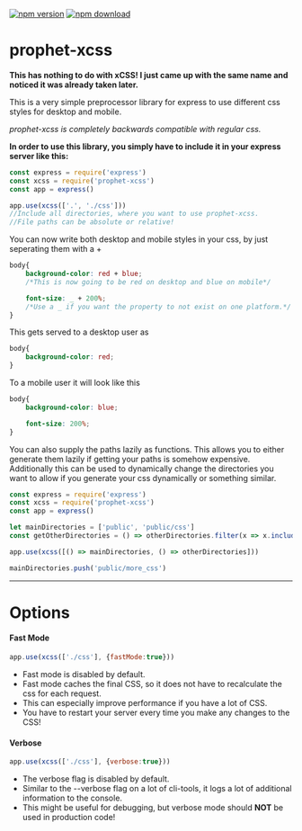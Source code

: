 [![npm version](http://img.shields.io/npm/v/prophet-xcss.svg)](https://npmjs.org/package/prophet-xcss)
[![npm download](https://img.shields.io/npm/dm/prophet-xcss.svg)](https://npmjs.org/package/prophet-xcss)
# prophet-xcss

**This has nothing to do with xCSS! I just came up with the same name and noticed it was already taken later.**

This is a very simple preprocessor library for express to use different css styles for desktop and mobile. 

*prophet-xcss is completely backwards compatible with regular css.*


**In order to use this library, you simply have to include it in your express server like this:**
```javascript
const express = require('express')
const xcss = require('prophet-xcss')
const app = express()

app.use(xcss(['.', './css'])) 
//Include all directories, where you want to use prophet-xcss. 
//File paths can be absolute or relative! 
```


You can now write both desktop and mobile styles in your css, by just seperating them with a +
```css
body{
    background-color: red + blue;
    /*This is now going to be red on desktop and blue on mobile*/

    font-size: _ + 200%;
    /*Use a _ if you want the property to not exist on one platform.*/
}
```

This gets served to a desktop user as
```css
body{
    background-color: red;
}
```

To a mobile user it will look like this
```css
body{
    background-color: blue;

    font-size: 200%;
}
```


You can also supply the paths lazily as functions. 
This allows you to either generate them lazily if getting your paths is somehow expensive.
Additionally this can be used to dynamically change the directories you want to allow if you generate your css dynamically or something similar.
```javascript
const express = require('express')
const xcss = require('prophet-xcss')
const app = express()

let mainDirectories = ['public', 'public/css']
const getOtherDirectories = () => otherDirectories.filter(x => x.includes('css'))

app.use(xcss([() => mainDirectories, () => otherDirectories])) 

mainDirectories.push('public/more_css')
```

----------
# Options

#### Fast Mode
```javascript
app.use(xcss(['./css'], {fastMode:true}))
```

* Fast mode is disabled by default.
* Fast mode caches the final CSS, so it does not
have to recalculate the css for each request.
* This can especially improve performance if you 
have a lot of CSS.
* You have to restart your
server every time you make any changes to the CSS!

#### Verbose
```javascript
app.use(xcss(['./css'], {verbose:true}))
```

* The verbose flag is disabled by default.
* Similar to the --verbose flag on a lot of cli-tools, 
it logs a lot of additional information to the console.
* This might be useful for debugging, but verbose mode should **NOT**
be used in production code!